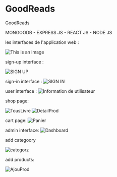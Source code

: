# GoodReads
GoodReads

MONGOODB - EXPRESS JS - REACT JS - NODE JS

les interfaces de l'application web :

![This is an image](https://user-images.githubusercontent.com/80393682/222519065-411589a5-6a01-4a50-86d3-cb83cc571b8a.png)


sign-up interface :

![SIGN UP](https://user-images.githubusercontent.com/80393682/222523751-e3349b6a-f246-4d45-91ac-ec83458375f2.png)


sign-in interface :
![SIGN IN](https://user-images.githubusercontent.com/80393682/222523726-a188d0d3-35e9-43ae-81df-4c50166306f4.png)




user interface :
![Information de utilisateur](https://user-images.githubusercontent.com/80393682/222520470-ebe7e99e-31cd-418d-adc8-9b3565433cf1.jpg)





shop page:

![TousLivre](https://user-images.githubusercontent.com/80393682/222522958-35037202-2c92-4425-b972-39af24e857bf.jpg)
![DetailProd](https://user-images.githubusercontent.com/80393682/222523041-2badaf18-5a56-4c7b-9583-074d03aebdb4.jpg)


cart page:
![Panier](https://user-images.githubusercontent.com/80393682/222523095-20b23eb5-ef08-4995-a17e-e01ef19e737c.jpg)



admin interface:
![Dashboard](https://user-images.githubusercontent.com/80393682/222524062-5db5181c-f75e-461e-a83e-2d9b02d86c28.png)



add categoory

![categorz](https://user-images.githubusercontent.com/80393682/222520832-b43295fe-582a-480a-a904-9661bd12f041.jpg)


add products:

![AjouProd](https://user-images.githubusercontent.com/80393682/222521003-492f6372-8f85-4627-a321-b838dcf4f68a.jpg)
